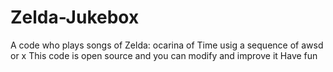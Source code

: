 # Zelda-Jukebox
A code who plays songs of Zelda: ocarina of Time
usig a sequence of awsd or x
This code is open source and you can modify and improve it 
Have fun

